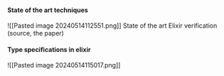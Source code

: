 
#### State of the art techniques
![[Pasted image 20240514112551.png]]
State of the art Elixir verification (source, the paper)


#### Type specifications in elixir
![[Pasted image 20240514115017.png]]

